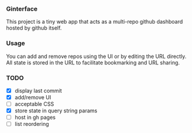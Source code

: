 ### Ginterface
This project is a tiny web app that acts as a multi-repo github dashboard hosted by github itself.


### Usage
You can add and remove repos using the UI or by editing the URL directly. All state is stored in the URL to facilitate bookmarking and URL sharing.


### TODO
- [X] display last commit
- [X] add/remove UI
- [ ] acceptable CSS
- [X] store state in query string params
- [ ] host in gh pages
- [ ] list reordering

